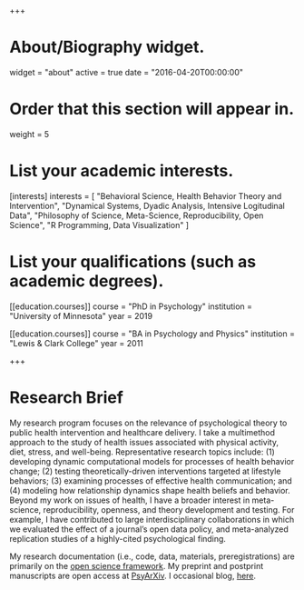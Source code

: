 +++
# About/Biography widget.
widget = "about"
active = true
date = "2016-04-20T00:00:00"

# Order that this section will appear in.
weight = 5

# List your academic interests.
[interests]
  interests = [
    "Behavioral Science, Health Behavior Theory and Intervention",
    "Dynamical Systems, Dyadic Analysis, Intensive Logitudinal Data",
    "Philosophy of Science, Meta-Science, Reproducibility, Open Science",
    "R Programming, Data Visualization"
  ]

# List your qualifications (such as academic degrees).
[[education.courses]]
  course = "PhD in Psychology"
  institution = "University of Minnesota"
  year = 2019

[[education.courses]]
  course = "BA in Psychology and Physics"
  institution = "Lewis & Clark College"
  year = 2011

+++

# Research Brief

My research program focuses on the relevance of psychological theory to public health intervention and healthcare delivery. I take a multimethod approach to the study of health issues associated with physical activity, diet, stress, and well-being. Representative research topics include: (1) developing dynamic computational models for processes of health behavior change; (2) testing theoretically-driven interventions targeted at lifestyle behaviors; (3) examining processes of effective health communication; and (4) modeling how relationship dynamics shape health beliefs and behavior. Beyond my work on issues of health, I have a broader interest in meta-science, reproducibility, openness, and theory development and testing. For example, I have contributed to large interdisciplinary collaborations in which we evaluated the effect of a journal’s open data policy, and meta-analyzed replication studies of a highly-cited psychological finding.

My research documentation (i.e., code, data, materials, preregistrations) are primarily on the [open science framework](https://osf.io/h5tve/). My preprint and postprint manuscripts are open access at [PsyArXiv](http://bit.ly/LennePsyArXiv). I occasional blog, [here](https://socialmethods.wordpress.com/).
